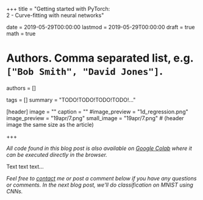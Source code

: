 +++
title = "Getting started with PyTorch:<br> 2 - Curve-fitting with neural networks"

date = 2019-05-29T00:00:00
lastmod = 2019-05-29T00:00:00
draft = true
math = true

# Authors. Comma separated list, e.g. `["Bob Smith", "David Jones"]`.
authors = []

tags = []
summary = "TODO!TODO!TODO!TODO!..."

[header]
image = ""
caption = ""
#image_preview = "1d_regression.png"
image_preview = "19apr/7.png"
small_image = "19apr/7.png" # (header image the same size as the article)

+++

_All code found in this blog post is also available on [Google Colab](TODO!TODO!TODO!TODO!TODO!TODO!TODO!) where it can be executed directly in the browser._

Text text text...

_Feel free to [contact](/#contact) me or post a comment below if you have any questions or comments. In the next blog post, we'll do classification on MNIST using CNNs._

<!-- ```console
num train batches per epoch: 6
###########################
epoch: 1/25
train loss: 50.0857
###########################
epoch: 2/25
train loss: 25.0836
``` -->
